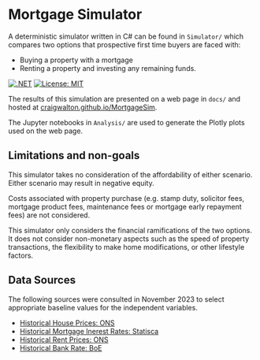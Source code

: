 # Mortgage Simulator

A deterministic simulator written in C# can be found in `Simulator/` which compares two options that prospective first time buyers are faced with:
* Buying a property with a mortgage
* Renting a property and investing any remaining funds.

[![.NET](https://github.com/craigwalton/MortgageSim/actions/workflows/dotnet.yml/badge.svg)](https://github.com/craigwalton/MortgageSim/actions/workflows/dotnet.yml)
[![License: MIT](https://img.shields.io/badge/License-MIT-yellow.svg)](https://opensource.org/licenses/MIT)

The results of this simulation are presented on a web page in `docs/` and hosted at [craigwalton.github.io/MortgageSim](https://craigwalton.github.io/MortgageSim).

The Jupyter notebooks in `Analysis/` are used to generate the Plotly plots used on the web page.


## Limitations and non-goals

This simulator takes no consideration of the affordability of either scenario. Either scenario may result
in negative equity.

Costs associated with property purchase (e.g. stamp duty, solicitor fees, mortgage product fees, maintenance fees or
mortgage early repayment fees) are not considered.

This simulator only considers the financial ramifications of the two options. It does not consider non-monetary aspects
such as the speed of property transactions, the flexibility to make home modifications, or other lifestyle factors.


## Data Sources

The following sources were consulted in November 2023 to select appropriate baseline values for the independent variables.

* [Historical House Prices: ONS](https://www.ons.gov.uk/economy/inflationandpriceindices/bulletins/housepriceindex/august2023)
* [Historical Mortgage Inerest Rates: Statisca](https://www.statista.com/statistics/386301/uk-average-mortgage-interest-rates/)
* [Historical Rent Prices: ONS](https://www.ons.gov.uk/economy/inflationandpriceindices/bulletins/indexofprivatehousingrentalprices/september2023)
* [Historical Bank Rate: BoE](https://www.bankofengland.co.uk/boeapps/database/Bank-Rate.asp)
